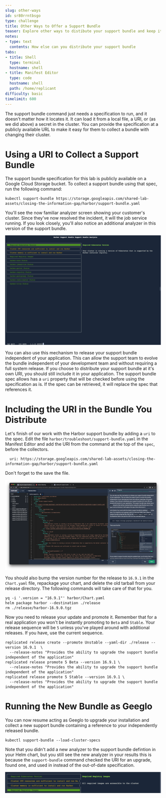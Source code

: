 ```yaml
---
slug: other-ways
id: sr80rrntbsgo
type: challenge
title: Other Ways to Offer a Support Bundle
teaser: Explore other ways to distibute your support bundle and keep it up to date
notes:
- type: text
  contents: How else can you distribute your support bundle
tabs:
- title: Shell
  type: terminal
  hostname: shell
- title: Manifest Editor
  type: code
  hostname: shell
  path: /home/replicant
difficulty: basic
timelimit: 600
---
```


The support bundle command just needs a specification to run, and it doesn't
matter how it locates it. It can load it from a local file, a URI, or (as we
did above) a secret in the cluster. You can provide the specification at a
publicly available URL to make it easy for them to collect a bundle with
changing their cluster.

Using a URI to Collect a Support Bundle
=======================================

The support bundle specification for this lab is publicly available on a
Google Cloud Storage bucket. To collect a support bundle using that spec, run
the following command:

```
kubectl support-bundle https://storage.googleapis.com/shared-lab-assets/closing-the-information-gap/harbor/support-bundle.yaml
```

You'll see the now familiar analyzer screen showing your customer's cluster.
Since they've now resolved the incident, it will the job service running. If
you look closely, you'll also notice an additional analyzer in this version of
the support bundle.

![Results from Running the Support Bundle from a URI](../assets/analyzers-from-the-uri.png)

You can also use this mechanism to release your support bundle independent of
your application. This can allow the support team to evolve the bundle
independent of your development team and without requiring a full system
release. If you choose to distribute your support bundle at it's own URI, you
should still include it in your application. The support bundle spec allows has
a `uri` property that will be checked before using the specification as is. If
the spec can be retrieved, it will replace the spec that references it.

Including the URI in the Bundle You Distribute
==============================================

Let's finish of our work with the Harbor support bundle by adding a `uri` to
the spec. Edit the file `harbor/troubleshoot/support-bundle.yaml` in the
Manifest Editor and add the URI from the command at the top of the `spec`,
before the collectors.

```
  uri: https://storage.googleapis.com/shared-lab-assets/closing-the-information-gap/harbor/support-bundle.yaml
```

Don't forget to the save the file.

![Adding a URI to the Support Bundle spec](../assets/adding-a-uri-to-the-spec.png)

You should also bump the version number for the release to `16.9.1` in the
`Chart.yaml` file, repackage your chart, and delete the old tarball from your
release directory. The following commands will take care of that for you.


```
yq -i '.version = "16.9.1"' harbor/Chart.yaml
helm package harbor --destination ./release
rm ./release/harbor-16.9.0.tgz
```

Now you need to release your update and promote it. Remember that for a real
application you won't be instantly promoting to `Beta` and `Stable`. Your
release sequence will be `5` unless you've played around with additional
releases. If you have, use the current sequence.

```
replicated release create --promote Unstable --yaml-dir ./release --version 16.9.1  \
  --release-notes "Provides the ability to upgrade the support bundle independent of the application"
replicated release promote 5 Beta --version 16.9.1 \
  --release-notes "Provides the ability to upgrade the support bundle independent of the application"
replicated release promote 5 Stable --version 16.9.1 \
  --release-notes "Provides the ability to upgrade the support bundle independent of the application"
```

Running the New Bundle as Geeglo
================================

You can now resume acting as Geeglo to upgrade your installation and collect a
new support bundle containing a reference to your independently released
bundle.

```
kubectl support-bundle --load-cluster-specs
```

Note that you didn't add a new analyzer to the support bundle defintion in your
Helm chart, but you still see the new analyzer in your results this is because
the `support-bundle` command checked the URI for an upgrade, found one, and
used in instead of the out-of-date specification.

![Additional Analzer Result After Spec is Updated](../assets/additional-analyzer-result.png)

